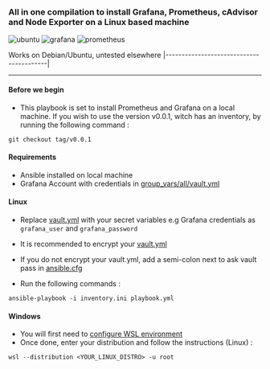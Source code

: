 ### All in one compilation to install Grafana, Prometheus, cAdvisor and Node Exporter on a Linux based machine

![ubuntu](https://img.shields.io/badge/ubuntu-v22.04.4-E95420?logo=ubuntu)
![grafana](https://img.shields.io/badge/grafana-latest-F46800?logo=grafana)
![prometheus](https://img.shields.io/badge/prometheus-latest-E6522C?logo=prometheus)

 Works on Debian/Ubuntu, untested elsewhere
|-----------------------------------------|
***

#### Before we begin

- This playbook is set to install Prometheus and Grafana on a local machine. If you wish to use the version v0.0.1, witch has an inventory, by running the following command :

```
git checkout tag/v0.0.1
```

#### Requirements

- Ansible installed on local machine
- Grafana Account with credentials in [group_vars/all/vault.yml](group_vars/all/vault.yml)

#### Linux

- Replace [vault.yml](group_vars/all/vault.yml) with your secret variables e.g Grafana credentials as <code>grafana_user</code> and <code>grafana_password </code>
- It is recommended to encrypt your [vault.yml](group_vars/all/vault.yml)
- If you do not encrypt your vault.yml, add a semi-colon next to ask vault pass in [ansible.cfg](ansible.cfg)

- Run the following commands :
```
ansible-playbook -i inventory.ini playbook.yml
```

#### Windows

- You will first need to [configure WSL environment](https://learn.microsoft.com/fr-fr/windows/wsl/setup/environment)
- Once done, enter your distribution and follow the instructions (Linux) :

```
wsl --distribution <YOUR_LINUX_DISTRO> -u root
```


